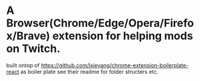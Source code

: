 # A Browser(Chrome/Edge/Opera/Firefox/Brave) extension for helping mods on Twitch.



built ontop of https://github.com/lxieyang/chrome-extension-boilerplate-react as boiler plate see their readme for folder structers etc.
